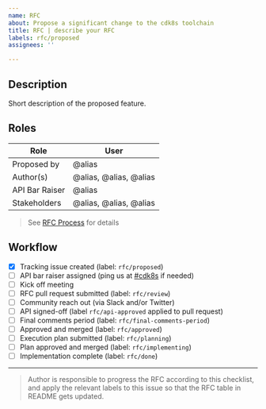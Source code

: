 ```yaml
---
name: RFC
about: Propose a significant change to the cdk8s toolchain
title: RFC | describe your RFC
labels: rfc/proposed
assignees: ''

---
```


## Description

Short description of the proposed feature.

## Roles

| Role                | User
|---------------------|------------------------------
| Proposed by         | @alias
| Author(s)           | @alias, @alias, @alias
| API Bar Raiser      | @alias
| Stakeholders        | @alias, @alias, @alias

> See [RFC Process](https://github.com/cdk8s-team/cdk8s#rfc-process) for details

## Workflow

- [x] Tracking issue created (label: `rfc/proposed`)
- [ ] API bar raiser assigned (ping us at [#cdk8s](https://cdk-dev.slack.com/archives/C0184GCBY4X) if needed)
- [ ] Kick off meeting
- [ ] RFC pull request submitted (label: `rfc/review`)
- [ ] Community reach out (via Slack and/or Twitter)
- [ ] API signed-off (label `rfc/api-approved` applied to pull request)
- [ ] Final comments period (label: `rfc/final-comments-period`)
- [ ] Approved and merged (label: `rfc/approved`)
- [ ] Execution plan submitted (label: `rfc/planning`)
- [ ] Plan approved and merged (label: `rfc/implementing`)
- [ ] Implementation complete (label: `rfc/done`)

---

> Author is responsible to progress the RFC according to this checklist, and
apply the relevant labels to this issue so that the RFC table in README gets
updated.
